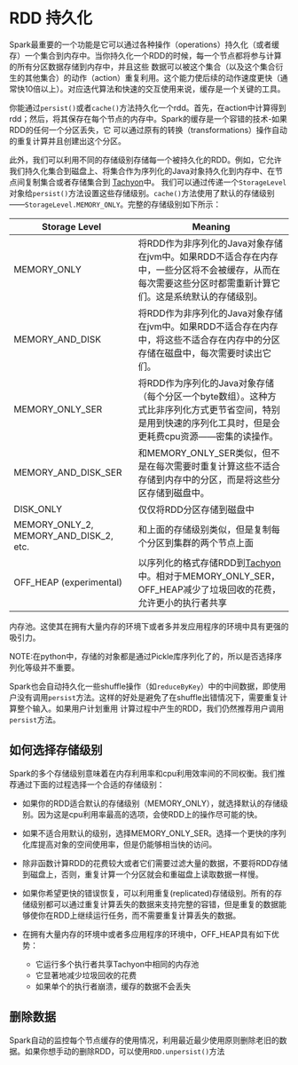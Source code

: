 # RDD 持久化

Spark最重要的一个功能是它可以通过各种操作（operations）持久化（或者缓存）一个集合到内存中。当你持久化一个RDD的时候，每一个节点都将参与计算的所有分区数据存储到内存中，并且这些
数据可以被这个集合（以及这个集合衍生的其他集合）的动作（action）重复利用。这个能力使后续的动作速度更快（通常快10倍以上）。对应迭代算法和快速的交互使用来说，缓存是一个关键的工具。

你能通过`persist()`或者`cache()`方法持久化一个rdd。首先，在action中计算得到rdd；然后，将其保存在每个节点的内存中。Spark的缓存是一个容错的技术-如果RDD的任何一个分区丢失，它
可以通过原有的转换（transformations）操作自动的重复计算并且创建出这个分区。

此外，我们可以利用不同的存储级别存储每一个被持久化的RDD。例如，它允许我们持久化集合到磁盘上、将集合作为序列化的Java对象持久化到内存中、在节点间复制集合或者存储集合到
[Tachyon](http://tachyon-project.org/)中。
我们可以通过传递一个`StorageLevel`对象给`persist()`方法设置这些存储级别。`cache()`方法使用了默认的存储级别——`StorageLevel.MEMORY_ONLY`。完整的存储级别如下所示：

Storage Level | Meaning
--- | ---
MEMORY_ONLY | 将RDD作为非序列化的Java对象存储在jvm中。如果RDD不适合存在内存中，一些分区将不会被缓存，从而在每次需要这些分区时都需重新计算它们。这是系统默认的存储级别。
MEMORY_AND_DISK | 将RDD作为非序列化的Java对象存储在jvm中。如果RDD不适合存在内存中，将这些不适合存在内存中的分区存储在磁盘中，每次需要时读出它们。
MEMORY_ONLY_SER | 将RDD作为序列化的Java对象存储（每个分区一个byte数组）。这种方式比非序列化方式更节省空间，特别是用到快速的序列化工具时，但是会更耗费cpu资源——密集的读操作。
MEMORY_AND_DISK_SER | 和MEMORY_ONLY_SER类似，但不是在每次需要时重复计算这些不适合存储到内存中的分区，而是将这些分区存储到磁盘中。
DISK_ONLY | 仅仅将RDD分区存储到磁盘中
MEMORY_ONLY_2, MEMORY_AND_DISK_2, etc. | 和上面的存储级别类似，但是复制每个分区到集群的两个节点上面
OFF_HEAP (experimental) | 以序列化的格式存储RDD到[Tachyon](http://tachyon-project.org/)中。相对于MEMORY_ONLY_SER，OFF_HEAP减少了垃圾回收的花费，允许更小的执行者共享
内存池。这使其在拥有大量内存的环境下或者多并发应用程序的环境中具有更强的吸引力。

NOTE:在python中，存储的对象都是通过Pickle库序列化了的，所以是否选择序列化等级并不重要。

Spark也会自动持久化一些shuffle操作（如`reduceByKey`）中的中间数据，即使用户没有调用`persist`方法。这样的好处是避免了在shuffle出错情况下，需要重复计算整个输入。如果用户计划重用
计算过程中产生的RDD，我们仍然推荐用户调用`persist`方法。

## 如何选择存储级别

Spark的多个存储级别意味着在内存利用率和cpu利用效率间的不同权衡。我们推荐通过下面的过程选择一个合适的存储级别：

- 如果你的RDD适合默认的存储级别（MEMORY_ONLY），就选择默认的存储级别。因为这是cpu利用率最高的选项，会使RDD上的操作尽可能的快。

- 如果不适合用默认的级别，选择MEMORY_ONLY_SER。选择一个更快的序列化库提高对象的空间使用率，但是仍能够相当快的访问。

- 除非函数计算RDD的花费较大或者它们需要过滤大量的数据，不要将RDD存储到磁盘上，否则，重复计算一个分区就会和重磁盘上读取数据一样慢。

- 如果你希望更快的错误恢复，可以利用重复(replicated)存储级别。所有的存储级别都可以通过重复计算丢失的数据来支持完整的容错，但是重复的数据能够使你在RDD上继续运行任务，而不需要重复计算丢失的数据。

- 在拥有大量内存的环境中或者多应用程序的环境中，OFF_HEAP具有如下优势：
    - 它运行多个执行者共享Tachyon中相同的内存池
    - 它显著地减少垃圾回收的花费
    - 如果单个的执行者崩溃，缓存的数据不会丢失

## 删除数据

Spark自动的监控每个节点缓存的使用情况，利用最近最少使用原则删除老旧的数据。如果你想手动的删除RDD，可以使用`RDD.unpersist()`方法






